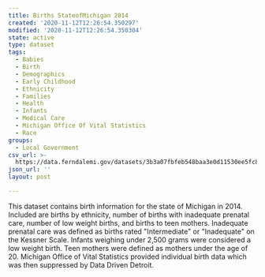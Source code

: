 ```yaml
---
title: Births StateofMichigan 2014
created: '2020-11-12T12:26:54.350297'
modified: '2020-11-12T12:26:54.350304'
state: active
type: dataset
tags:
  - Babies
  - Birth
  - Demographics
  - Early Childhood
  - Ethnicity
  - Families
  - Health
  - Infants
  - Medical Care
  - Michigan Office Of Vital Statistics
  - Race
groups:
  - Local Government
csv_url: >-
  https://data.ferndalemi.gov/datasets/3b3a07fbfeb548baa3e0d11530ee5fc8_0.csv?outSR=%7B%22latestWkid%22%3A2898%2C%22wkid%22%3A2898%7D
json_url: ''
layout: post

---
```

This dataset contains birth information for the state of Michigan in 2014. Included are births by ethnicity, number of births with inadequate prenatal care, number of low weight births, and births to teen mothers. Inadequate prenatal care was defined as births rated &quot;Intermediate&quot; or &quot;Inadequate&quot; on the Kessner Scale. Infants weighing under 2,500 grams were considered a low weight birth. Teen mothers were defined as mothers under the age of 20. Michigan Office of Vital Statistics provided individual birth data which was then suppressed by Data Driven Detroit.
